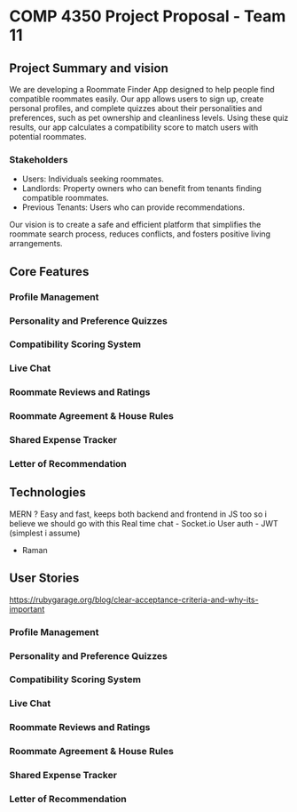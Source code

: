 # COMP 4350 Project Proposal - Team 11

## Project Summary and vision

We are developing a Roommate Finder App designed to help people find compatible roommates easily. Our app allows users to sign up, create personal profiles, and complete quizzes about their personalities and preferences, such as pet ownership and cleanliness levels. Using these quiz results, our app calculates a compatibility score to match users with potential roommates.

### Stakeholders

- Users: Individuals seeking roommates.
- Landlords: Property owners who can benefit from tenants finding compatible roommates.
- Previous Tenants: Users who can provide recommendations.

Our vision is to create a safe and efficient platform that simplifies the roommate search process, reduces conflicts, and fosters positive living arrangements.

## Core Features

### Profile Management

### Personality and Preference Quizzes

### Compatibility Scoring System

### Live Chat

### Roommate Reviews and Ratings

### Roommate Agreement & House Rules

### Shared Expense Tracker

### Letter of Recommendation

## Technologies

MERN ? Easy and fast, keeps both backend and frontend in JS too so i believe we should go with this
Real time chat - Socket.io
User auth - JWT (simplest i assume)

- Raman

## User Stories

https://rubygarage.org/blog/clear-acceptance-criteria-and-why-its-important

### Profile Management

### Personality and Preference Quizzes

### Compatibility Scoring System

### Live Chat

### Roommate Reviews and Ratings

### Roommate Agreement & House Rules

### Shared Expense Tracker

### Letter of Recommendation

